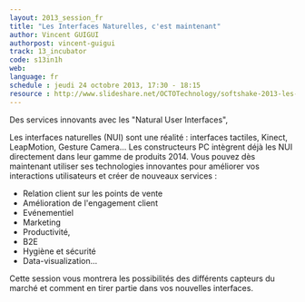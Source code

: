 ```yaml
---
layout: 2013_session_fr
title: "Les Interfaces Naturelles, c'est maintenant"
author: Vincent GUIGUI 
authorpost: vincent-guigui
track: 13_incubator
code: s13in1h
web: 
language: fr
schedule : jeudi 24 octobre 2013, 17:30 - 18:15
resource : http://www.slideshare.net/OCTOTechnology/softshake-2013-les-interfaces-naturelles-cest-maintenant
---
```


Des services innovants avec les "Natural User Interfaces",

Les interfaces naturelles (NUI) sont une réalité : interfaces tactiles, Kinect, LeapMotion, Gesture Camera...
Les constructeurs PC intègrent déjà les NUI directement dans leur gamme de produits 2014.
Vous pouvez dès maintenant utiliser ses technologies innovantes pour améliorer vos interactions utilisateurs et créer de nouveaux services :
- Relation client sur les points de vente
- Amélioration de l'engagement client
- Evénementiel
- Marketing
- Productivité,
- B2E
- Hygiène et sécurité
- Data-visualization...

Cette session vous montrera les possibilités des différents capteurs du marché et comment en tirer partie dans vos nouvelles interfaces.
